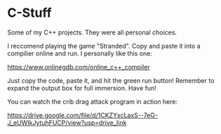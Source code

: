 # C-Stuff

Some of my C++ projects. They were all personal choices. 

I reccomend playing the game "Stranded". Copy and paste it into a compilier online and run. I personally like this one:

https://www.onlinegdb.com/online_c++_compiler

Just copy the code, paste it, and hit the green run button! Remember to expand the output box for full immersion. Have fun!

You can watch the crib drag attack program in action here:

https://drive.google.com/file/d/1CKZYxcLaxS--7eG-J_eUWIkJytuhFUCP/view?usp=drive_link
